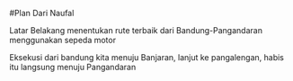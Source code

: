 #Plan Dari Naufal

Latar Belakang
menentukan rute terbaik dari Bandung-Pangandaran menggunakan sepeda motor

Eksekusi
dari bandung kita menuju Banjaran, lanjut ke pangalengan, habis itu langsung menuju Pangandaran
